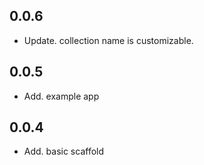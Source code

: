 ## 0.0.6

* Update. collection name is customizable.

## 0.0.5

* Add. example app

## 0.0.4

* Add. basic scaffold


